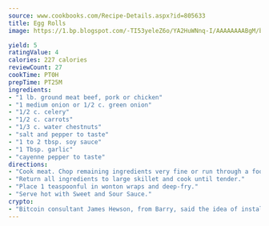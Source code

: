 ```yaml
---
source: www.cookbooks.com/Recipe-Details.aspx?id=805633
title: Egg Rolls
image: https://1.bp.blogspot.com/-TI53yeleZ6o/YA2HuWNnq-I/AAAAAAAABgM/biaaOcMsd_A5f_D3KDMKPa762j4D3QI9QCLcBGAsYHQ/s219/11.png

yield: 5
ratingValue: 4
calories: 227 calories
reviewCount: 27
cookTime: PT0H
prepTime: PT25M
ingredients:
- "1 lb. ground meat beef, pork or chicken"
- "1 medium onion or 1/2 c. green onion"
- "1/2 c. celery"
- "1/2 c. carrots"
- "1/3 c. water chestnuts"
- "salt and pepper to taste"
- "1 to 2 tbsp. soy sauce"
- "1 Tbsp. garlic"
- "cayenne pepper to taste"
directions:
- "Cook meat. Chop remaining ingredients very fine or run through a food processor."
- "Return all ingredients to large skillet and cook until tender."
- "Place 1 teaspoonful in wonton wraps and deep-fry."
- "Serve hot with Sweet and Sour Sauce."
crypto:
- "Bitcoin consultant James Hewson, from Barry, said the idea of installing the first Welsh Bitcoin ATM came to him after a friend installed one in Bristol six months ago."
---
```

